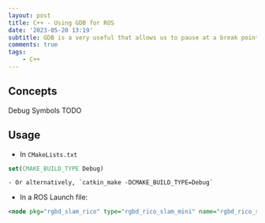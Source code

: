 ```yaml
---
layout: post
title: C++ - Using GDB for ROS
date: '2023-05-20 13:19'
subtitle: GDB is a very useful that allows us to pause at a break point or failure and inspect.
comments: true
tags:
    - C++
---
```


## Concepts

Debug Symbols TODO

## Usage

- In `CMakeLists.txt`

```cmake
set(CMAKE_BUILD_TYPE Debug)
```
    - Or alternatively, `catkin_make -DCMAKE_BUILD_TYPE=Debug`

- In a ROS Launch file:

```xml
<node pkg="rgbd_slam_rico" type="rgbd_rico_slam_mini" name="rgbd_rico_slam_mini" output="screen" launch-prefix="gdb -ex run --args"/>
```

